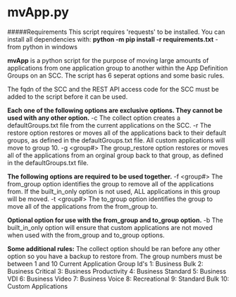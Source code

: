 # mvApp.py

#####Requirements
This script requires 'requests' to be installed.  You can install all dependencies with:
**python -m pip install -r requirements.txt** - from python in windows

**mvApp** is a python script for the purpose of moving large amounts of applications from one application group to another within the App Definition Groups on an SCC.  The script has 6 seperat options and some basic rules.

The fqdn of the SCC and the REST API access code for the SCC must be added to the script before it can be used.

**Each one of the following options are exclusive options.  They cannot be used with any other option.**
    -c			The collect option creates a defaultGroups.txt file from the current applications on the SCC.
	-r  		The restore option restores or moves all of the applications back to their default groups, as defined in the defaultGroups.txt file.  All custom applications will move to group 10.
	-g <group#> The group_restore option restores or moves all of the applications from an orginal group back to that group, as defined in the defaultGroups.txt file.
	
**The following options are required to be used together.**
	-f <group#>	The from_group option identifies the group to remove all of the applications from.  If the built_in_only option is not used, ALL applications in this group will be moved.
	-t <group#>	The to_group option identifies the group to move all of the applications from the from_group to.
	
**Optional option for use with the from_group and to_group option.**
	-b 		The built_in_only option will ensure that custom applications are not moved when used with the from_group and to_group options.
	
	
**Some additional rules:**
	The collect option should be ran before any other option so you have a backup to restore from.
	The group numbers must be between 1 and 10
		Current Application Group Id's
            1: Business Bulk
			2: Business Critical
			3: Business Productivity
			4: Business Standard
			5: Business VDI
			6: Business Video
			7: Business Voice
			8: Recreational
			9: Standard Bulk
			10: Custom Applications